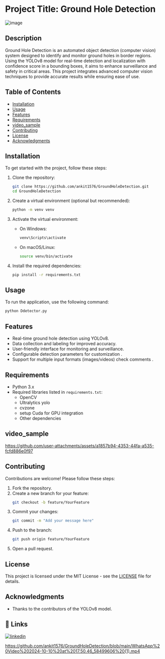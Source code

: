
# Project Title: Ground Hole Detection
![image](https://github.com/user-attachments/assets/063e7fc8-d7ca-493e-96d5-c0b396339a5d)

## Description
Ground Hole Detection is an automated object detection (computer vision) system designed to identify and monitor ground holes in border regions. Using the YOLOv8 model for real-time detection and localization with confidence score in a bounding boxes, it aims to enhance surveillance and safety in critical areas. This project integrates advanced computer vision techniques to provide accurate results while ensuring ease of use.

## Table of Contents
- [Installation](#installation)
- [Usage](#usage)
- [Features](#features)
- [Requirements](#requirements)
- [video_sample](#video_sample)
- [Contributing](#contributing)
- [License](#license)
- [Acknowledgments](#acknowledgments)

## Installation
To get started with the project, follow these steps:

1. Clone the repository:
   ```bash
   git clone https://github.com/ankit1576/GroundHoleDetection.git
   cd GroundHoleDetection
   ```

2. Create a virtual environment (optional but recommended):
   ```bash
   python -m venv venv
   ```

3. Activate the virtual environment:
   - On Windows:
     ```bash
     venv\Scripts\activate
     ```
   - On macOS/Linux:
     ```bash
     source venv/bin/activate
     ```

4. Install the required dependencies:
   ```bash
   pip install -r requirements.txt
   ```

## Usage
To run the application, use the following command:
```bash
python Ddetector.py
```

## Features
- Real-time ground hole detection using YOLOv8.
- Data collection and labeling for improved accuracy.
- User-friendly interface for monitoring and surveillance.
- Configurable detection parameters for customization .
- Support for multiple input formats (images/videos) check comments .

## Requirements
- Python 3.x
- Required libraries listed in `requirements.txt`:
  - OpenCV
  - Ultralytics yolo
  - cvzone
  - setup Cuda for GPU integration
  - Other dependencies
## video_sample
https://github.com/user-attachments/assets/a1857b94-4353-44fa-a535-fcfd886e0f97

## Contributing
Contributions are welcome! Please follow these steps:
1. Fork the repository.
2. Create a new branch for your feature:
   ```bash
   git checkout -b feature/YourFeature
   ```
3. Commit your changes:
   ```bash
   git commit -m "Add your message here"
   ```
4. Push to the branch:
   ```bash
   git push origin feature/YourFeature
   ```
5. Open a pull request.

## License
This project is licensed under the MIT License - see the [LICENSE](LICENSE) file for details.

## Acknowledgments
- Thanks to the contributors of the YOLOv8 model.


## 🔗 Links
[![linkedin](https://img.shields.io/badge/linkedin-0A66C2?style=for-the-badge&logo=linkedin&logoColor=white)](https://www.linkedin.com/in/ankitpandey1576/)

https://github.com/ankit1576/GroundHoleDetection/blob/main/WhatsApp%20Video%202024-10-10%20at%2017.50.46_58499606%20(1).mp4
